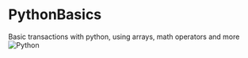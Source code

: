 # PythonBasics
Basic transactions with python, using arrays, math operators and more
![Python](https://nclab.com/wp-content/media/2017/06/course-python-ii@2x.jpg)
